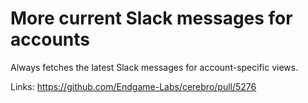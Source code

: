 # More current Slack messages for accounts

Always fetches the latest Slack messages for account-specific views.

Links:
https://github.com/Endgame-Labs/cerebro/pull/5276
